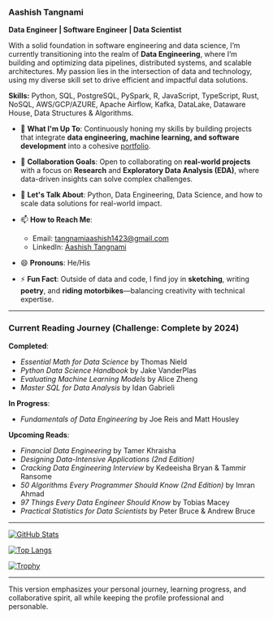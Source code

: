 
### Aashish Tangnami

**Data Engineer | Software Engineer | Data Scientist**

With a solid foundation in software engineering and data science, I’m currently transitioning into the realm of **Data Engineering**, where I’m building and optimizing data pipelines, distributed systems, and scalable architectures. My passion lies in the intersection of data and technology, using my diverse skill set to drive efficient and impactful data solutions.

**Skills:** Python, SQL, PostgreSQL, PySpark, R, JavaScript, TypeScript, Rust, NoSQL, AWS/GCP/AZURE, Apache Airflow, Kafka, DataLake, Dataware House, Data Structures & Algorithms.

- 🔭 **What I'm Up To**: Continuously honing my skills by building projects that integrate **data engineering, machine learning, and software development** into a cohesive [portfolio](https://aashishtangnami.vercel.app).
- 👯 **Collaboration Goals**: Open to collaborating on **real-world projects** with a focus on **Research** and **Exploratory Data Analysis (EDA)**, where data-driven insights can solve complex challenges.
- 💬 **Let's Talk About**: Python, Data Engineering, Data Science, and how to scale data solutions for real-world impact.
- 📫 **How to Reach Me**: 
  - Email: [tangnamiaashish1423@gmail.com](mailto:tangnamiaashish@gmail.com)
  - LinkedIn: [Aashish Tangnami](https://www.linkedin.com/in/aashishtangnami/)

- 😄 **Pronouns**: He/His  
- ⚡ **Fun Fact**: Outside of data and code, I find joy in **sketching**, writing **poetry**, and **riding motorbikes**—balancing creativity with technical expertise.

---

### **Current Reading Journey** (Challenge: Complete by 2024)

**Completed**:
- *Essential Math for Data Science* by Thomas Nield
- *Python Data Science Handbook* by Jake VanderPlas
- *Evaluating Machine Learning Models* by Alice Zheng
- *Master SQL for Data Analysis* by Idan Gabrieli

**In Progress**:
- *Fundamentals of Data Engineering* by Joe Reis and Matt Housley

**Upcoming Reads**:
- *Financial Data Engineering* by Tamer Khraisha
- *Designing Data-Intensive Applications (2nd Edition)*
- *Cracking Data Engineering Interview* by Kedeeisha Bryan & Tammir Ransome
- *50 Algorithms Every Programmer Should Know (2nd Edition)* by Imran Ahmad
- *97 Things Every Data Engineer Should Know* by Tobias Macey
- *Practical Statistics for Data Scientists* by Peter Bruce & Andrew Bruce

---

[![GitHub Stats](https://github-readme-stats.vercel.app/api?username=AashishTangnami&show_icons=true&theme=radical)](https://github.com/AashishTangnami)

[![Top Langs](https://github-readme-stats.vercel.app/api/top-langs/?username=AashishTangnami&layout=compact)](https://github.com/anuraghazra/github-readme-stats)

[![Trophy](https://github-profile-trophy.vercel.app/?username=AashishTangnami&theme=onedark)](https://github.com/ryo-ma/github-profile-trophy)

---

This version emphasizes your personal journey, learning progress, and collaborative spirit, all while keeping the profile professional and personable.
